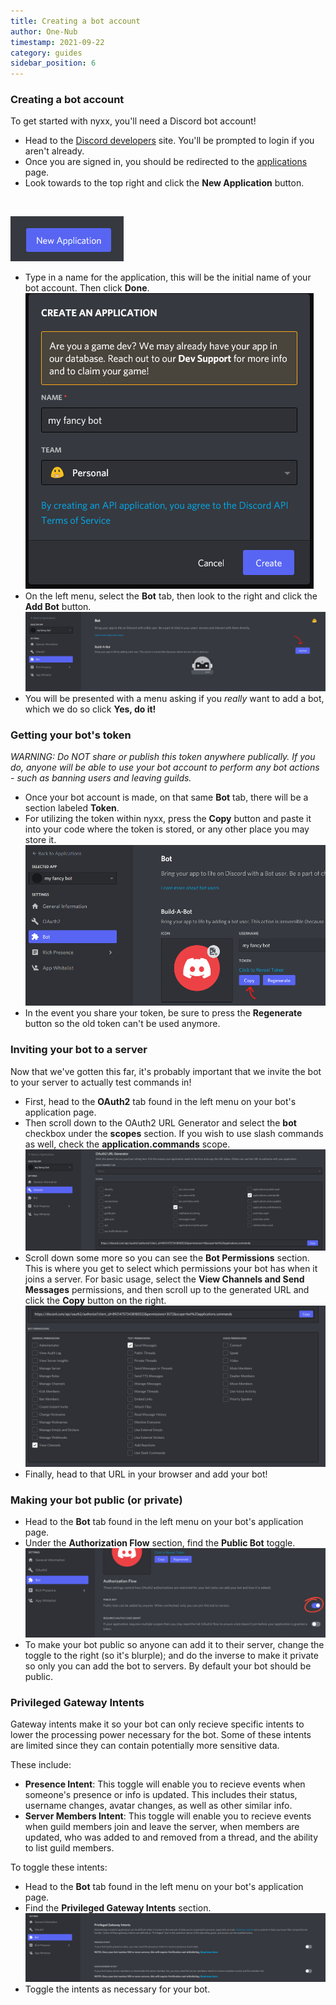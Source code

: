 ```yaml
---
title: Creating a bot account
author: One-Nub
timestamp: 2021-09-22
category: guides
sidebar_position: 6
---
```


### Creating a bot account

To get started with nyxx, you'll need a Discord bot account!

- Head to the [Discord developers](https://discord.com/developers) site.
  You'll be prompted to login if you aren't already.
- Once you are signed in, you should be redirected to the [applications](https://discord.com/developers/applications) page.
- Look towards to the top right and click the **New Application** button.

<br />

![Application button icon](../../static/img/tutorial/new_application_button.png)

- Type in a name for the application, this will be the initial name of your bot account. Then click **Done**. ![New application menu](../../static/img/tutorial/create_application_page.png)
- On the left menu, select the **Bot** tab, then look to the right and click the **Add Bot** button. ![Add bot page](../../static/img/tutorial/add_bot_page.png)
- You will be presented with a menu asking if you _really_ want to add a bot, which we do so click **Yes, do it!**

### Getting your bot's token

_WARNING: Do NOT share or publish this token anywhere publically. If you do, anyone will be able to use your bot account to perform any bot actions - such as banning users and leaving guilds._

- Once your bot account is made, on that same **Bot** tab, there will be a section labeled **Token**.
- For utilizing the token within nyxx, press the **Copy** button and paste it into your code where the token is stored, or any other place you may store it. ![Copy bot token button](../../static/img/tutorial/copy_bot_token.png)
- In the event you share your token, be sure to press the **Regenerate** button so the old token can't be used anymore.

### Inviting your bot to a server

Now that we've gotten this far, it's probably important that we invite the bot to your server to actually test commands in!

- First, head to the **OAuth2** tab found in the left menu on your bot's application page.
- Then scroll down to the OAuth2 URL Generator and select the **bot** checkbox under the **scopes** section. If you wish to use slash commands as well, check the **application.commands** scope. ![OAuth2 Scopes with bot and application.commands checked](../../static/img/tutorial/select_bot_scopes.png)
- Scroll down some more so you can see the **Bot Permissions** section. This is where you get to select which permissions your bot has when it joins a server. For basic usage, select the **View Channels and Send Messages** permissions, and then scroll up to the generated URL and click the **Copy** button on the right. ![Bot permissions with send messages and view channels checked](../../static/img/tutorial/select_bot_permissions.png)
- Finally, head to that URL in your browser and add your bot!

### Making your bot public (or private)

- Head to the **Bot** tab found in the left menu on your bot's application page.
- Under the **Authorization Flow** section, find the **Public Bot** toggle. ![Public bot toggle button](../../static/img/tutorial/make_bot_public.png)
- To make your bot public so anyone can add it to their server, change the toggle to the right (so it's blurple); and do the inverse to make it private so only you can add the bot to servers. By default your bot should be public.

### Privileged Gateway Intents

Gateway intents make it so your bot can only recieve specific intents to lower the processing power necessary for the bot. Some of these intents are limited since they can contain potentially more sensitive data.

These include:

- **Presence Intent**: This toggle will enable you to recieve events when someone's presence or info is updated. This includes their status, username changes, avatar changes, as well as other similar info.
- **Server Members Intent**: This toggle will enable you to recieve events when guild members join and leave the server, when members are updated, who was added to and removed from a thread, and the ability to list guild members.

To toggle these intents:

- Head to the **Bot** tab found in the left menu on your bot's application page.
- Find the **Privileged Gateway Intents** section. ![Priviliged gateway intents section](../../static/img/tutorial/priv_gw_intents.png)
- Toggle the intents as necessary for your bot.
